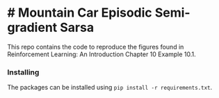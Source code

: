# # Mountain Car Episodic Semi-gradient Sarsa

This repo contains the code to reproduce the figures found in Reinforcement Learning: An Introduction Chapter 10 Example 10.1.


### Installing

The packages can be installed using `pip install -r requirements.txt`.
